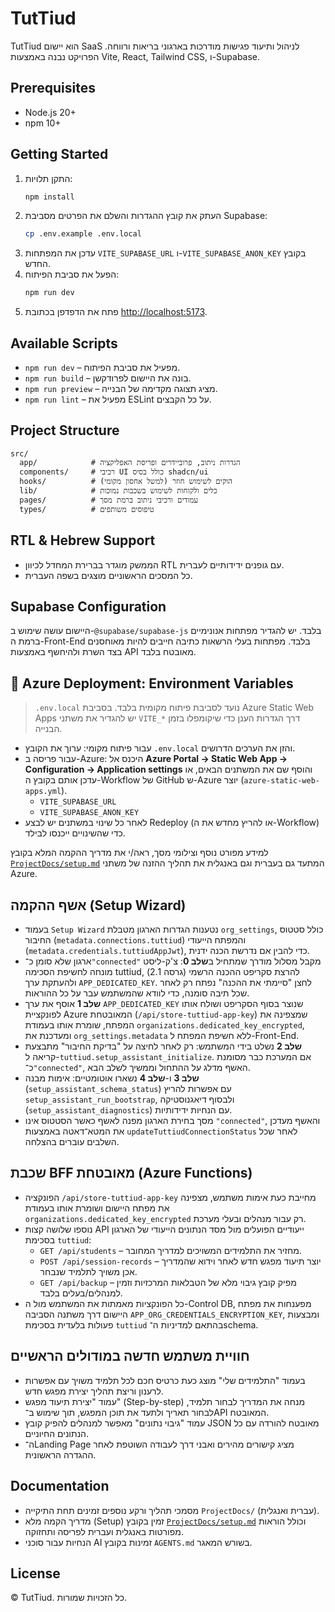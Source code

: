 # TutTiud

TutTiud הוא יישום SaaS לניהול ותיעוד פגישות מודרכות בארגוני בריאות ורווחה. הפרויקט נבנה באמצעות Vite, React, Tailwind CSS, ו-Supabase.

## Prerequisites

- Node.js 20+
- npm 10+

## Getting Started

1. התקן תלויות:
   ```bash
   npm install
   ```
2. העתק את קובץ ההגדרות והשלם את הפרטים מסביבת Supabase:
   ```bash
   cp .env.example .env.local
   ```
3. עדכן את המפתחות `VITE_SUPABASE_URL` ו-`VITE_SUPABASE_ANON_KEY` בקובץ החדש.
4. הפעל את סביבת הפיתוח:
   ```bash
   npm run dev
   ```
5. פתח את הדפדפן בכתובת [http://localhost:5173](http://localhost:5173).

## Available Scripts

- `npm run dev` – מפעיל את סביבת הפיתוח.
- `npm run build` – בונה את היישום לפרודקשן.
- `npm run preview` – מציג תצוגה מקדימה של הבנייה.
- `npm run lint` – מפעיל את ESLint על כל הקבצים.

## Project Structure

```
src/
  app/            # הגדרות ניתוב, פרוביידרים ופריסת האפליקציה
  components/     # רכיבי UI כולל בסיס shadcn/ui
  hooks/          # הוקים לשימוש חוזר (למשל אחסון מקומי)
  lib/            # כלים ולקוחות לשימוש בשכבות נמוכות
  pages/          # עמודים ורכיבי ניתוב ברמת מסך
  types/          # טיפוסים משותפים
```

## RTL & Hebrew Support

- הממשק מוגדר בברירת המחדל לכיוון RTL עם גופנים ידידותיים לעברית.
- כל המסכים הראשוניים מוצגים בשפה העברית.

## Supabase Configuration

היישום עושה שימוש ב-`@supabase/supabase-js` בלבד. יש להגדיר מפתחות אנונימיים ברמת ה-Front-End בלבד. מפתחות בעלי הרשאות כתיבה חייבים להיות מאוחסנים בצד השרת ולהיחשף באמצעות API מאובטח בלבד.

## 🔧 Azure Deployment: Environment Variables

> `.env.local` נועד לסביבת פיתוח מקומית בלבד. בסביבת Azure Static Web Apps יש להגדיר את משתני `VITE_*` דרך הגדרות הענן כדי שיקומפלו בזמן הבנייה.

- עבור פיתוח מקומי: ערוך את הקובץ `.env.local` והזן את הערכים הדרושים.
- עבור פריסה ב-Azure: היכנס אל **Azure Portal → Static Web App → Configuration → Application settings** והוסף שם את המשתנים הבאים, או עדכן אותם בקובץ ה-Workflow של GitHub ש-Azure יוצר (`azure-static-web-apps.yml`).
  - `VITE_SUPABASE_URL`
  - `VITE_SUPABASE_ANON_KEY`
- לאחר כל שינוי במשתנים יש לבצע Redeploy (או להריץ מחדש את ה-Workflow) כדי שהשינויים ייכנסו לבילד.

למידע מפורט נוסף וצילומי מסך, ראה/י את מדריך ההקמה המלא בקובץ [`ProjectDocs/setup.md`](ProjectDocs/setup.md#azure-static-web-apps) המתעד גם בעברית וגם באנגלית את תהליך ההזנה של משתני Azure.

## אשף ההקמה (Setup Wizard)

- בעמוד `Setup Wizard` נטענות הגדרות הארגון מטבלת `org_settings`, כולל סטטוס החיבור (`metadata.connections.tuttiud`) והמפתח הייעודי (`metadata.credentials.tuttiudAppJwt`), כדי להבין אם נדרשת הכנה ידנית.
- ארגון שלא סומן כ־`"connected"` מקבל מסלול מודרך שמתחיל ב**שלב 0**: צ'ק-ליסט מונחה לחשיפת הסכימה tuttiud, להרצת סקריפט ההכנה הרשמי (גרסה 2.1) ולהעתקת ערך `APP_DEDICATED_KEY`. לחצן "סיימתי את ההכנה" נפתח רק לאחר שכל תיבה סומנה, כדי לוודא שהמשתמש עבר על כל ההוראות.
- **שלב 1** אוסף את ערך `APP_DEDICATED_KEY` שנוצר בסוף הסקריפט ושולח אותו לפונקציית Azure המאובטחת (`/api/store-tuttiud-app-key`) שמצפינה את המפתח, שומרת אותו בעמודת `organizations.dedicated_key_encrypted`, ומעדכנת את `org_settings.metadata` ללא חשיפת המפתח ל-Front-End.
- **שלב 2** נשלט בידי המשתמש: רק לאחר לחיצה על "בדיקת החיבור" מתבצעת קריאה ל-`tuttiud.setup_assistant_initialize`. אם המערכת כבר מסומנת כ־`"connected"`, האשף מדלג על ההתחול וממשיך לשלב הבא.
- **שלב 3** ו-**שלב 4** נשארו אוטומטיים: אימות מבנה (`setup_assistant_schema_status`) עם אפשרות להריץ `setup_assistant_run_bootstrap`, ולבסוף דיאגנוסטיקה (`setup_assistant_diagnostics`) עם הנחיות ידידותיות.
- מסך בחירת הארגון מפנה לאשף כאשר הסטטוס אינו `"connected"`, והאשף מעדכן את המטא־דאטה באמצעות `updateTuttiudConnectionStatus` לאחר שכל השלבים עוברים בהצלחה.

## שכבת BFF מאובטחת (Azure Functions)

- הפונקציה `/api/store-tuttiud-app-key` מחייבת כעת אימות משתמש, מצפינה את מפתח היישום ושומרת אותו בעמודת `organizations.dedicated_key_encrypted` רק עבור מנהלים ובעלי מערכת.
- נוספו שלושה קצות API ייעודיים הפועלים מול מסד הנתונים הייעודי של הארגון בסכימת `tuttiud`:
  - `GET /api/students` – מחזיר את התלמידים המשויכים למדריך המחובר.
  - `POST /api/session-records` – יוצר תיעוד מפגש חדש לאחר וידוא שהמדריך אכן משויך לתלמיד שנבחר.
  - `GET /api/backup` – מפיק קובץ גיבוי מלא של הטבלאות המרכזיות וזמין למנהלים/בעלים בלבד.
- כל הפונקציות מאמתות את המשתמש מול ה-Control DB, מפענחות את מפתח היישום דרך משתנה הסביבה `APP_ORG_CREDENTIALS_ENCRYPTION_KEY`, ומבצעות פעולות בלעדית בסכימת `tuttiud` בהתאם למדיניות ה־schema.

## חוויית משתמש חדשה במודולים הראשיים

- בעמוד "התלמידים שלי" מוצג כעת כרטיס חכם לכל תלמיד משויך עם אפשרות לרענון וריצת תהליך יצירת מפגש חדש.
- עמוד "יצירת תיעוד מפגש" (Step-by-step) מנחה את המדריך לבחור תלמיד, לבחור תאריך ולתעד את תוכן המפגש, תוך שימוש ב־API המאובטח.
- עמוד "גיבוי נתונים" מאפשר למנהלים להפיק קובץ JSON מאובטח להורדה עם כל הנתונים החיוניים.
- ה־Landing Page מציג קישורים מהירים ואבני דרך לעבודה השוטפת לאחר ההגדרה הראשונית.

## Documentation

- מסמכי תהליך ורקע נוספים זמינים תחת התיקייה `ProjectDocs/` (עברית ואנגלית).
- מדריך הקמה מלא (Setup) זמין בקובץ [`ProjectDocs/setup.md`](ProjectDocs/setup.md) וכולל הוראות מפורטות באנגלית ועברית לפריסה ותחזוקה.
- הנחיות עבור סוכני AI זמינות בקובץ `AGENTS.md` בשורש המאגר.

## License

© TutTiud. כל הזכויות שמורות.
